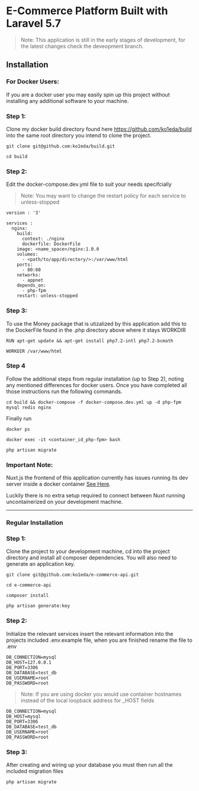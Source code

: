 # E-Commerce Platform Built with Laravel 5.7
> Note: This application is still in the early stages of development, for the latest changes check the deveopment branch. 

## Installation

### For Docker Users:
If you are a docker user you may easily spin up this project without installing any additional software to your machine.  

### Step 1: 
Clone my docker build directory found here https://github.com/ko1eda/build into the same root directory you intend to clone the project. 
```
git clone git@github.com:ko1eda/build.git

cd build

```

### Step 2:

Edit the docker-compose.dev.yml file to suit your needs specifcially
> Note: You may want to change the restart policy for each service to unless-stopped

```
version : '3'

services : 
  nginx:
    build: 
      context: ./nginx
      dockerfile: DockerFile
    image: <name_space>/nginx:1.0.0
    volumes: 
      - <path/to/app/directory/>:/var/www/html
    ports:
      - 80:80
    networks: 
      - appnet
    depends_on:
      - php-fpm
    restart: unless-stopped

```

### Step 3: 
To use the Money package that is utizalized by this application add this to the DockerFile found in the .php directory above where it stays WORKDIR

```
RUN apt-get update && apt-get install php7.2-intl php7.2-bcmath

WORKDIR /var/www/html
```


### Step 4
Follow the additional steps from regular installation (up to Step 2), noting any mentioned differences for docker users. Once you have completed all those instructions run the following commands. 

``` cd build && docker-compose -f docker-compose.dev.yml up -d php-fpm mysql redis nginx ```


Finally run 

``` 
docker ps 

docker exec -it <container_id_php-fpm> bash

php artisan migrate 
```

### Important Note:
Nuxt.js the frontend of this application currently has issues running its dev server inside a docker container [See Here](https://github.com/nuxt/nuxt.js/issues/4543).

Luckily there is no extra setup required to connect between Nuxt running uncontainerized on your development machine. 


---

### Regular Installation

### Step 1: 
Clone the project to your development machine, cd into the project directory and install all composer dependencies. You will also need to generate an application key.

```
git clone git@github.com:ko1eda/e-commerce-api.git

cd e-commerce-api

composer install

php artisan generate:key

```
### Step 2: 
Initialize the relevant services insert the relevant information into the projects included .env.example file, when you are finished rename the file to .env

```
DB_CONNECTION=mysql
DB_HOST=127.0.0.1
DB_PORT=3306
DB_DATABASE=test_db
DB_USERNAME=root
DB_PASSWORD=root
```

> Note: If you are using docker you would use container hostnames instead of the local loopback address for _HOST fields

```
DB_CONNECTION=mysql
DB_HOST=mysql
DB_PORT=3306
DB_DATABASE=test_db
DB_USERNAME=root
DB_PASSWORD=root
```

### Step 3: 
After creating and wiring up your database you must then run all the included migration files

``` php artisan migrate ```
